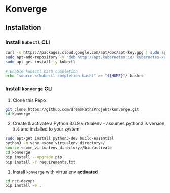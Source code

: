 # Konverge

## Installation

### Install `kubectl` CLI

```Bash
curl -s https://packages.cloud.google.com/apt/doc/apt-key.gpg | sudo apt-key add -
sudo apt-add-repository -y "deb http://apt.kubernetes.io/ kubernetes-xenial main"
sudo apt-get install -y kubectl

# Enable kubectl bash completion
echo "source <(kubectl completion bash)" >> "${HOME}"/.bashrc
```

### Install `konverge` CLI

1. Clone this Repo

```Bash
git clone https://github.com/dreamPathsProjekt/konverge.git
cd konverge
```

2. Create & activate a Python 3.6.9 virtualenv - assumes python3 is version `3.6` and installed to your system

```Bash
sudo apt-get install python3-dev build-essential
python3 -m venv <some_virtualenv_directory>/
source <some_virtualenv_directory>/bin/activate
cd konverge
pip install --upgrade pip
pip install -r requirements.txt
```

1. Install `konverge` with virtualenv **activated**

```Bash
cd ncc-devops
pip install -e .
```
